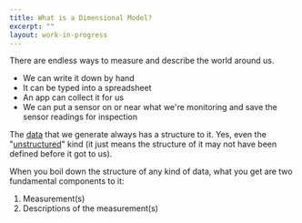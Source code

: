 ```yaml
---
title: What is a Dimensional Model?
excerpt: ""
layout: work-in-progress
---
```

There are endless ways to measure and describe the world around us.
* We can write it down by hand
* It can be typed into a spreadsheet
* An app can collect it for us
* We can put a sensor on or near what we're monitoring and save the sensor readings for inspection

The [data](https://www.dataday.life/what-is-data-like-im-five/) that we generate always has a structure to it.  Yes, even the "[unstructured](https://en.wikipedia.org/wiki/Unstructured_data)" kind (it just means the structure of it may not have been defined before it got to us).

When you boil down the structure of any kind of data, what you get are two fundamental components to it:
1) Measurement(s)
2) Descriptions of the measurement(s)
